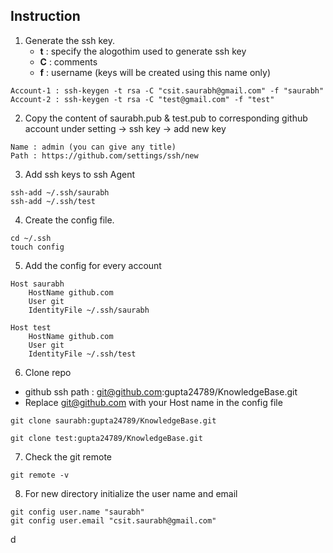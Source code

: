 
## Instruction

1. Generate the ssh key. 
    - **t** : specify the alogothim used to generate ssh key
    - **C** : comments
    - **f** : username (keys will be created using this name only)

```
Account-1 : ssh-keygen -t rsa -C "csit.saurabh@gmail.com" -f "saurabh"
Account-2 : ssh-keygen -t rsa -C "test@gmail.com" -f "test"
```

2. Copy the content of saurabh.pub & test.pub to corresponding github account under setting -> ssh key -> add new key
```
Name : admin (you can give any title)
Path : https://github.com/settings/ssh/new
```

3. Add ssh keys to ssh Agent
```
ssh-add ~/.ssh/saurabh
ssh-add ~/.ssh/test
```

4. Create the config file.
```
cd ~/.ssh
touch config
```

5. Add the config for every account
```
Host saurabh
	HostName github.com
	User git
	IdentityFile ~/.ssh/saurabh

Host test
	HostName github.com
	User git
	IdentityFile ~/.ssh/test
```

6. Clone repo

- github ssh path : git@github.com:gupta24789/KnowledgeBase.git
- Replace git@github.com with your Host name in the config file


```
git clone saurabh:gupta24789/KnowledgeBase.git
```

```
git clone test:gupta24789/KnowledgeBase.git
```


7. Check the git remote 
```
git remote -v
```

8. For new directory initialize the user name and email 
```
git config user.name "saurabh"
git config user.email "csit.saurabh@gmail.com"
```


d